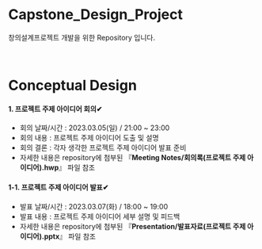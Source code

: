 # Capstone_Design_Project
창의설계프로젝트 개발을 위한 Repository 입니다.

<br/>

<h1>Conceptual Design</h1>

#### 1. 프로젝트 주제 아이디어 회의✔
- 회의 날짜/시간 : 2023.03.05(일) / 21:00 ~ 23:00
- 회의 내용 : 프로젝트 주제 아이디어 도출 및 설명
- 회의 결론 : 각자 생각한 프로젝트 주제 아이디어 발표 준비
- 자세한 내용은 repository에 첨부된 『<strong>Meeting Notes/회의록(프로젝트 주제 아이디어).hwp</strong>』 파일 참조

#### 1-1. 프로젝트 주제 아이디어 발표✔
- 발표 날짜/시간 : 2023.03.07(화) / 18:00 ~ 19:00
- 발표 내용 : 프로젝트 주제 아이디어 세부 설명 및 피드백
- 자세한 내용은 repository에 첨부된 『<strong>Presentation/발표자료(프로젝트 주제 아이디어).pptx</strong>』 파일 참조
